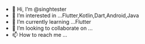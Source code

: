 - 👋 Hi, I’m @singhtester
- 👀 I’m interested in ...Flutter,Kotlin,Dart,Android,Java
- 🌱 I’m currently learning ...Flutter
- 💞️ I’m looking to collaborate on ...
- 📫 How to reach me ...

<!---
testersingh021/testersingh021 is a ✨ special ✨ repository because its `README.md` (this file) appears on your GitHub profile.
You can click the Preview link to take a look at your changes.
--->

